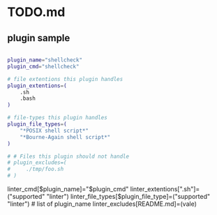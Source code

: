 # TODO.md

## plugin sample

```bash

plugin_name="shellcheck"
plugin_cmd="shellcheck"

# file extentions this plugin handles
plugin_extentions=(
    .sh
    .bash
)

# file-types this plugin handles
plugin_file_types=(
    "*POSIX shell script*"
    "*Bourne-Again shell script*"
)

# # Files this plugin should not handle
# plugin_excludes=(
#     ./tmp/foo.sh
# )

```

linter_cmd[$plugin_name]="$plugin_cmd"
linter_extentions[".sh"]=("supported" "linter")
linter_file_types[$plugin_file_type]=("supported" "linter") # list of plugin_name
linter_excludes[README.md]=(vale)
